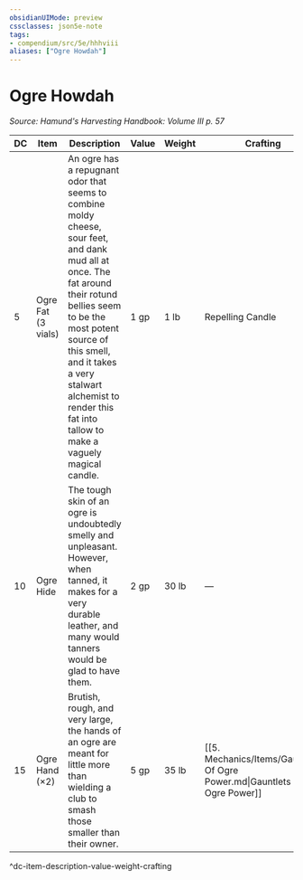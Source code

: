 ```yaml
---
obsidianUIMode: preview
cssclasses: json5e-note
tags:
- compendium/src/5e/hhhviii
aliases: ["Ogre Howdah"]
---
```

# Ogre Howdah
*Source: Hamund's Harvesting Handbook: Volume III p. 57* 

| DC | Item | Description | Value | Weight | Crafting |
|----|------|-------------|-------|--------|----------|
| 5 | Ogre Fat (3 vials) | An ogre has a repugnant odor that seems to combine moldy cheese, sour feet, and dank mud all at once. The fat around their rotund bellies seem to be the most potent source of this smell, and it takes a very stalwart alchemist to render this fat into tallow to make a vaguely magical candle. | 1 gp | 1 lb | Repelling Candle |
| 10 | Ogre Hide | The tough skin of an ogre is undoubtedly smelly and unpleasant. However, when tanned, it makes for a very durable leather, and many would tanners would be glad to have them. | 2 gp | 30 lb | — |
| 15 | Ogre Hand (×2) | Brutish, rough, and very large, the hands of an ogre are meant for little more than wielding a club to smash those smaller than their owner. | 5 gp | 35 lb | [[5. Mechanics/Items/Gauntlets Of Ogre Power.md\|Gauntlets of Ogre Power]] |
^dc-item-description-value-weight-crafting